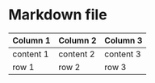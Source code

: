 ﻿# Markdown file

| Column 1 | Column 2 | Column 3
| ---      | ---      | ---
 | content 1 | content 2 | content 3
| row 1 |row 2 |row 3